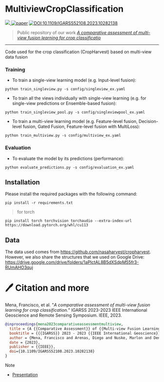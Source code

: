 # MultiviewCropClassification
<a href="https://github.com/fmenat/mvlearning">  <img src="https://img.shields.io/badge/Package-mvlearning-blue"/>  </a>
[![paper](https://img.shields.io/badge/arXiv-2308.05407-D12424)](https://www.arxiv.org/abs/2308.05407) 
[![DOI:10.1109/IGARSS52108.2023.10282138](http://img.shields.io/badge/DOI-10.1109/IGARSS52108.2023.10282138-blue.svg)](https://doi.org/10.1109/IGARSS52108.2023.10282138)

> Public repository of our work [*A comparative assessment of multi-view fusion learning for crop classificatio*](https://doi.org/10.1109/IGARSS52108.2023.10282138)
---

Code used for the crop classification (CropHarvest) based on multi-view data fusion


### Training
* To train a single-view learning model (e.g. Input-level fusion):  
```
python train_singleview.py -s config/singleview_ex.yaml
```
* To train all the views individually with single-view learning (e.g. for single-view predictions or Ensemble-based fusion):  
```
python train_singleview_pool.py -s config/singleviewpool_ex.yaml
```
* To train a multi-view learning model (e.g. Feature-level fusion, Decision-level fusion, Gated Fusion, Feature-level fusion with MultiLoss):  
```
python train_multiview.py -s config/multiview_ex.yaml
```

### Evaluation
* To evaluate the model by its predictions (performance):
```
python evaluate_predictions.py -s config/evaluation_ex.yaml
```


## Installation
Please install the required packages with the following command:
```
pip install -r requirements.txt
```

> for torch 
```
pip install torch torchvision torchaudio --extra-index-url https://download.pytorch.org/whl/cu113
```

## Data
The data used comes from https://github.com/nasaharvest/cropharvest. However, we also share the structures that we used on Google Drive: https://drive.google.com/drive/folders/1aPlctAL8B5dXSdpM55fr3-RUmAHO3quj



# 🖊️ Citation and more

Mena, Francisco, et al. "*A comparative assessment of multi-view fusion learning for crop classification.*" IGARSS 2023-2023 IEEE International Geoscience and Remote Sensing Symposium. IEEE, 2023.
```bibtex
@inproceedings{mena2023comparativeassessmentmultiview,
  title = {A {{Comparative Assessment}} of {{Multi-view Fusion Learning For Crop Classification}}},
  booktitle = {{{IGARSS}} 2023 - 2023 {{IEEE International Geoscience}} and {{Remote Sensing Symposium}}},
  author = {Mena, Francisco and Arenas, Diego and Nuske, Marlon and Dengel, Andreas},
  date = {2023},
  publisher = {{IEEE}},
  doi={10.1109/IGARSS52108.2023.10282138}
}
```
> [!NOTE]
> * [Presentation](https://github.com/fmenat/fmenat/blob/main/presentations/2023_IGARSS_MVC.pdf)
